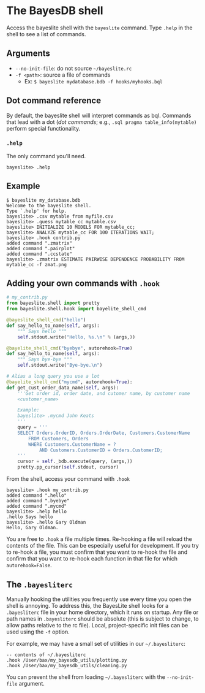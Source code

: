 # The BayesDB shell

Access the bayeslite shell with the `bayeslite` command. Type `.help`
in the shell to see a list of commands.

## Arguments
- `--no-init-file`: do not source `~/bayeslite.rc`
- `-f <path>`: source a file of commands
    + Ex: `$ bayeslite mydatabase.bdb -f hooks/myhooks.bql` 


## Dot command reference
By default, the bayeslite shell will interpret commands as bql. Commands that
lead with a dot (*dot commands*; e.g., `.sql pragma table_info(mytable)`
perform special functionality.

### `.help`
The only command you'll need.

    bayeslite> .help

## Example

```
$ bayeslite my_database.bdb
Welcome to the bayeslite shell.
Type `.help' for help.
bayeslite> .csv mytable from myfile.csv
bayeslite> .guess mytable_cc mytable.csv
bayeslite> INITIALIZE 10 MODELS FOR mytable_cc;
bayeslite> ANALYZE mytable_cc FOR 100 ITERATIONS WAIT;
bayeslite> .hook contrib.py
added command ".zmatrix"
added command ".pairplot"
added command ".ccstate"
bayeslite> .zmatrix ESTIMATE PAIRWISE DEPENDENCE PROBABILITY FROM mytable_cc -f zmat.png
```

## Adding your own commands with `.hook`

```python
# my_contrib.py
from bayeslite.shell import pretty
from bayeslite.shell.hook import bayelite_shell_cmd

@bayeslite_shell_cmd("hello")
def say_hello_to_name(self, args):
    """ Says hello """
    self.stdout.write("Hello, %s.\n" % (args,))

@bayelite_shell_cmd("byebye", autorehook=True)
def say_hello_to_name(self, args):
    """ Says bye-bye """
    self.stdout.write("Bye-bye.\n")

# Alias a long query you use a lot 
@bayelite_shell_cmd("mycmd", autorehook=True):
def get_cust_order_data_name(self, args):
    '''Get order id, order date, and cutomer name, by customer name 
    <customer_name>

    Example:
    bayeslite> .mycmd John Keats 
    '''
    query = '''
    SELECT Orders.OrderID, Orders.OrderDate, Customers.CustomerName
        FROM Customers, Orders
        WHERE Customers.CustomerName = ? 
            AND Customers.CustomerID = Orders.CustomerID;
    '''
    cursor = self._bdb.execute(query, (args,))
    pretty.pp_cursor(self.stdout, cursor)

```

From the shell, access your command with `.hook`
```
bayeslite> .hook my_contrib.py
added command ".hello"
added command ".byebye"
added command ".mycmd"
bayeslite> .help hello
.hello Says hello
bayeslite> .hello Gary Oldman
Hello, Gary Oldman.
```

You are free to `.hook` a file multiple times. Re-hooking a file will reload the contents of the file. This can be especially useful for development. If you try to re-hook a file, you must confirm that you want to re-hook the file and confirm that you want to re-hook each function in that file for which `autorehook=False`.

## The `.bayesliterc`
Manually hooking the utilities you frequently use every time you open the shell is annoying. To address this, the BayesLite shell looks for a `.bayesliterc` file in your home directory, which it runs on startup. Any file or path names in `.bayesliterc` should be absolute (this is subject to change, to allow paths relative to the rc file). Local, project-specific init files can be used using the `-f` option. 

For example, we may have a small set of utilities in our `~/.bayesliterc`:

```
-- contents of ~/.bayesliterc
.hook /User/bax/my_bayesdb_utils/plotting.py
.hook /User/bax/my_bayesdb_utils/cleaning.py
```

You can prevent the shell from loading `~/.bayesliterc` with the `--no-init-file` argument.

